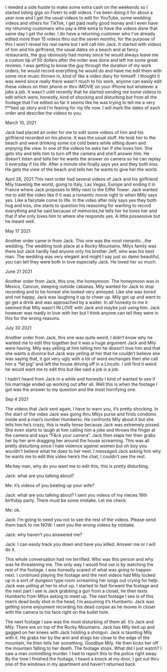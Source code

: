 

I needed a side hustle to make some extra cash on the weekends so I started listing gigs on Fiverr to edit videos. I’ve been doing it for about a year now and I get the usual videos to edit for YouTube, some wedding videos and others for TikTok, I get paid really good money and I even have my returning customers who pay a little extra to have the videos done that same day I get the order. I do have a returning customer who I’ve already edited more than 15 videos thru out the seven months, for the purpose of this I won’t reveal his real name but I will call him Jack. It started with videos of him and his girlfriend, the usual dates on a beach and at fancy restaurants, the guy obviously had money since he would always leave me a custom tip of 50 dollars after the order was done and left me some great reviews. I was getting to know the guy through the duration of my work orders, he would record everything he would do and have me edit them with some nice music thrown in, kind of like a video diary for himself. I thought it was weird since really there wasn’t much to his work, anyone can easily edit these videos on their phone or thru IMOVIE on your iPhone but whatever a jobs a job. It wasn’t until recently that he started sending me some videos to edit which were, honestly, kind of shocking and disturbing but from all the footage that I’ve edited so far it seems like he was trying to tell me a very f**ked up story and I’m fearing for my life now. I will mark the dates of each order and describe the videos to you. 

March 10, 2021 

Jack had placed an order for me to edit some videos of him and his girlfriend recorded on his phone. It was the usual stuff. He took her to the beach and were drinking some ice cold beers while sitting down and enjoying the view. In one of the videos he asks her if she loves him. She gets shy and tells him to turn off the camera and she’ll answer him. He doesn’t listen and tells her he wants the answer on camera so he can replay it everyday if his life. After a minute she finally says yes and they both kiss.  He gets the view of the beach and tells her he wants to give her the world. 

April 26, 2021
This next order had several videos of Jack and his girlfriend Mily traveling the world, going to Italy, Las Vegas, Europe and ending it in France where Jack proposes to Milly next to the Eiffel Tower. Jack wanted me to edit the video like if it was a romantic movie right to when Milly says yes. Like a fairytale come to life. In the video after mily says yes they both hug and kiss, she starts to question his reasoning for wanting to record everything and he said because of memories,he tells her he loves her and that if she only loves him to where she responds yes. A little possessive but he meant well. 

May 17 2021

Another order came in from Jack. This one was the most romantic…the wedding. The wedding took place at a Rocky Mountains, Milys family was there but Jack hardly had anyone only his brother Jeff, who was his best man. The wedding was very elegant and might I say just so damn beautiful, you can tell they were both in love especially Jack. He loved her so much. 

June 21 2021

Another order from Jack, this one, the honeymoon. The honeymoon was in Mexico, Cancun, sleeping outside cabanas. Mily wanted for Jack to stop recording and to be honest she looked very annoyed. Like she was bored and not happy, Jack was laughing it up to cheer up. Mily got up and went to go get a drink and was approached by a waiter. In all honesty to me it seemed that Mily wasn’t IN LOVE with Jack and maybe just using him. Jack however was madly in love with her but I think anyone can tell they were in this for the wrong reasons. 

July 30 2021

Another order from Jack, this one was quite weird, I didn’t know why he wanted me to edit this together but it was a huge argument Jack and Mily were having. Mily was yelling at him telling him he doesn’t love him and that she wants a divorce but Jack was yelling at her that he couldn’t believe she was saying that, it got very ugly with a lot of word exchanges then she call him a “fat pig” and left the house driving off in a Lincoln. I still find it weird he would want me to edit this but like said a job is a job. 

I hadn’t heard from Jack in a while and honestly I kind of wanted to see if his marriage ended up working out after all. Well this is when the footage I got was the answer to my question and the most horrifying one. 

Sep 4 2021

The videos that Jack sent again, I have to warn you, it’s pretty shocking. In the start of the video Jack was going thru Milys purse and finds condoms inside and a man’s number Humberto. He confronts Mily about it but she tells him he’s crazy, this is really tense because Jack was extremely pissed. She even starts to laugh at him calling him a joke and throws the finger at the camera and says “F&ck your camera”. Jack then slaps her then grabs her by her arm dragging her around the house screaming. This was all pretty disturbing since I hate violence against women but oh boy you wouldn’t believe what he does to her next. 
I messaged Jack asking him why he wants me to edit this video here’s the chat, I couldn’t see the rest. 

Me:hey man, why do you want me to edit this, this is pretty disturbing.

Jack: what are you talking about?

Me: it’s videos of you beating up your wife?

Jack: what are you talking about? I sent you videos of my nieces 16th birthday party. There must be some mistake. Let me check. 

Me: ok. 

Jack: I’m going to need you not to see the rest of the videos. Please send them back to me NOW. I sent you the wrong videos by mistake. 

Jack: why haven’t you answered me?

Jack: I can easily track you down and have you killed. Answer me or I will do it. 

This whole conversation had me terrified. Who was this person and why was he threatening me. The only way I would find out is by watching the rest of the footage. I was honestly scared of what was going to happen next. I continued playing the footage and the next videos had Mily locked up in a sort of dungeon type room screaming her lungs out crying for help. Jack was yelling at her to shut up. I started to fast forward the footage and the next part I see is Jack grabbing a gun from a closet, he then texts Humberto from Milys asking to meet up. The next footage I see is of this man’s dead body shot in the head, I’m assuming it’s Humberto. Jack was getting some enjoyment recording his dead corpse as he moves in closer with the camera to his face right on the bullet hole. 

The next footage I saw was the most disturbing of them all. It’s Jack and Mily. There are on top of the Rocky Mountains. Jack has Mily tied up and gagged on her knees with Jack holding a shotgun. Jack is taunting Mily with it. He grabs her by the arm and drags her close to the edge of the mountain, he then tells her something. Goodbye Mily. He then kicks her off the mountain falling to her death. The footage stops. What did I just watch? I saw a man committing murder. I had to report this to the police right away. By the time I finished the footage, I heard a knock at my door, I got out thru one of the windows in my apartment and haven’t returned back.